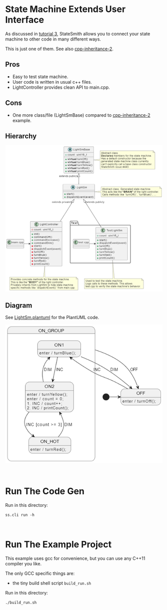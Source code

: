 # State Machine Extends User Interface

As discussed in [tutorial 3](https://github.com/StateSmith/tutorial-3/tree/main/lesson-3), StateSmith allows you to connect your state machine to other code in many different ways.

This is just one of them. See also [cpp-inheritance-2](../cpp-inheritance-2/README.md).

## Pros
+ Easy to test state machine.
+ User code is written in usual c++ files.
+ LightController provides clean API to main.cpp.

## Cons
- One more class/file (LightSmBase) compared to [cpp-inheritance-2](../cpp-inheritance-2/README.md) example.

## Hierarchy

![](./docs/classes.png)

## Diagram
See [LightSm.plantuml](./LightSm.plantuml) for the PlantUML code.

![](./docs/fsm.png)


<br>

# Run The Code Gen
Run in this directory:
```
ss.cli run -h
```


<br>

# Run The Example Project
This example uses gcc for convenience, but you can use any C++11 compiler you like.

The only GCC specific things are:
- the tiny build shell script `build_run.sh`

Run in this directory:
```
./build_run.sh
```
